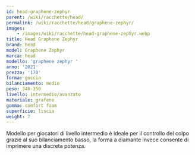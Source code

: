 ```yaml
---
id: head-graphene-zephyr
parent: /wiki/racchette/head/
permalink: /wiki/racchette/head/graphene-zephyr/
images:
    - /images/wiki/racchette/head-graphene-zephyr.webp
title: Head Graphene Zephyr
brand: head
model: Graphene Zephyr
marca: head
modello: 'graphene zephyr '
anno: '2021'
prezzo: '170'
forma: goccia
bilanciamento: medio
peso: 340-350
livello: intermedio/avanzato
materiale: grafene
gomma: comfort foam
superficie: liscia
weight: 7
---
```

Modello per giocatori di livello intermedio è ideale per il controllo del colpo grazie al suo bilanciamento basso, la forma a diamante invece consente di imprimere una discreta potenza.